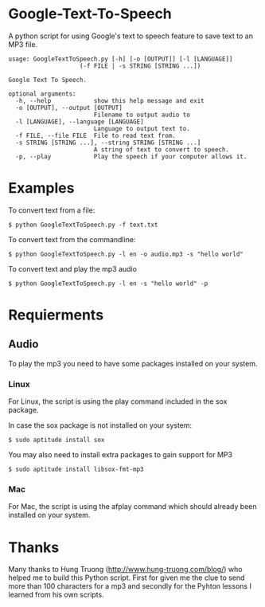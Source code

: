 Google-Text-To-Speech
=====================

A python script for using Google's text to speech feature to save text to an MP3 file.

```
usage: GoogleTextToSpeech.py [-h] [-o [OUTPUT]] [-l [LANGUAGE]]
                    (-f FILE | -s STRING [STRING ...])

Google Text To Speech.

optional arguments:
  -h, --help            show this help message and exit
  -o [OUTPUT], --output [OUTPUT]
                        Filename to output audio to
  -l [LANGUAGE], --language [LANGUAGE]
                        Language to output text to.
  -f FILE, --file FILE  File to read text from.
  -s STRING [STRING ...], --string STRING [STRING ...]
                        A string of text to convert to speech.
  -p, --play            Play the speech if your computer allows it.
```


Examples
=====================

To convert text from a file:

```
$ python GoogleTextToSpeech.py -f text.txt
```

To convert text from the commandline:

```
$ python GoogleTextToSpeech.py -l en -o audio.mp3 -s "hello world"
```

To convert text and play the mp3 audio

```
$ python GoogleTextToSpeech.py -l en -s "hello world" -p
```


Requierments
=====================

Audio
---------------------

To play the mp3 you need to have some packages installed on your system.

### Linux

For Linux, the script is using the play command included in the sox package. 

In case the sox package is not installed on your system:

```
$ sudo aptitude install sox
```

You may also need to install extra packages to gain support for MP3 

```
$ sudo aptitude install libsox-fmt-mp3
```


### Mac

For Mac, the script is using the afplay command which should already been installed on your system.


Thanks
=====================

Many thanks to Hung Truong (http://www.hung-truong.com/blog/) who helped me to build this Python script. First for given me the clue to send more than 100 characters for a mp3 and secondly for the Pyhton lessons I learned from his own scripts.
